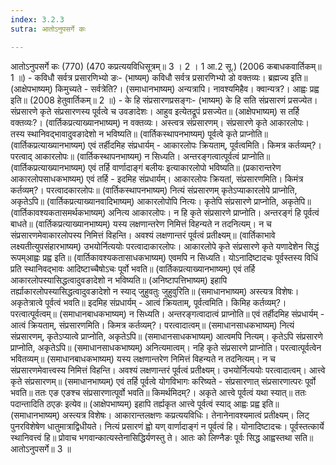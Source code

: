 ```yaml
---
index: 3.2.3
sutra: आतोऽनुपसर्गे कः

---
```

 आतोऽनुपसर्गे कः (770) (470 कप्रत्ययविधिसूत्रम्॥ 3 । 2 । 1 आ.2 सू.) (2006 कबाधकवार्तिकम्॥ 1 ॥) - कविधौ सर्वत्र प्रसारणिभ्यो ङः- (भाष्यम्) कविधौ सर्वत्र प्रसारणिभ्यो डो वक्तव्यः। ब्रह्मज्य इति॥ (आक्षेपभाष्यम्) किमुच्यते - सर्वत्रेति?। (समाधानभाष्यम्) अन्यत्रापि। नावश्यमिहैव। क्वान्यत्र?। आह्वः प्रह्व इति॥ (2008 हेतुवार्तिकम्॥ 2 ॥) - के हि संप्रसारणप्रसङ्गः- (भाष्यम्) के हि सति संप्रसारणं प्रसज्येत। संप्रसारणे कृते संप्रसारणस्य पूर्वत्वे च उवङादेशः। आहुव इत्येतद्रूपं प्रसज्येत॥ (आक्षेपभाष्यम्) स तर्हि वक्तव्यः?। (वार्तिकप्रत्याख्यानभाष्यम्) न वक्तव्यः। अस्त्वत्र संप्रसारणम्। संप्रसारणे कृते आकारलोपः। तस्य स्थानिवद्भावादुवङादेशो न भविष्यति॥ (वार्तिकस्थापनभाष्यम्) पूर्वत्वे कृते प्राप्नोति॥ (वार्तिकप्रत्याख्यानभाष्यम्) एवं तर्हीदमिह संप्रधार्यम् - आकारलोपः क्रियताम्, पूर्वत्वमिति। किमत्र कर्तव्यम्?। परत्वाद् आकारलोपः॥ (वार्तिकस्थापनभाष्यम्) न सिध्यति। अन्तरङ्गत्वात्पूर्वत्वं प्राप्नोति॥ (वार्तिकप्रत्याख्यानभाष्यम्) एवं तर्हि वार्णादाङ्गं बलीयः इत्याकारलोपो भविष्यति॥ (प्रकारान्तरेण आकारलोपसाधकभाष्यम्) एवं तर्हि - इदमिह संप्रधार्यम्। आकारलोपः क्रियतां, संप्रसारणमिति। किमंत्र कर्तव्यम्?। परत्वादकारलोपः॥ (वार्तिकस्थापनभाष्यम्) नित्यं संप्रसारणम् कृतेऽप्याकारलोपे प्राप्नोति, अकृतेऽपि॥ (वार्तिकप्रत्याख्यानवादिभाष्यम्) आकारलोपोपि नित्यः। कृतेपि संप्रसारणे प्राप्नोति, अकृतेपि॥ (वार्तिकावश्यकतासमर्थकभाष्यम्) अनित्य आकारलोपः। न हि कृते संप्रसारणे प्राप्नोति। अन्तरङ्गं हि पूर्वत्वं बाधते॥ (वार्तिकप्रत्याख्यानभाष्यम्) यस्य लक्षणान्तरेण निमित्तं विहन्यते न तदनित्यम्। न च संप्रसारणमेवाकारलोपस्य निमित्तं विहन्ति। अवश्यं लक्षणान्तरं पूर्वत्वं प्रतीक्ष्यम्॥ (वार्तिकाभावे लक्ष्यतीत्युपसंहारभाष्यम्) उभयोर्नित्ययोः परत्वादाकारलोपः। आकारलोपे कृते संप्रसारणे कृते यणादेशेन सिद्धं रूपम्आह्वः प्रह्व इति॥ (वार्तिकावश्यकतासाधकभाष्यम्) एवमपि न सिध्यति। योऽनादिष्टादचः पूर्वस्तस्य विधिं प्रति स्थानिवद्भावः आदिष्टाच्चैषोऽचः पूर्वो भवति॥ (वार्तिकप्रत्याख्यानभाष्यम्) एवं तर्हि आकारलोपस्यासिद्धत्वादुवङादेशो न भविष्यति॥ (अनिष्टापत्तिभाष्यम्) इहापि तर्ह्याकारलोपस्यासिद्धत्वादुवङादेशो न स्याद् जुहुवतुः जुहुवुरिति॥ (समाधानभाष्यम्) अस्त्यत्र विशेषः। अकृतेत्रात्वे पूर्वत्वं भवति॥ इदमिह संप्रधार्यम् - आत्वं क्रियताम्, पूर्वत्वमिति। किमिह कर्तव्यम्?। परत्वात्पूर्वत्वम्॥ (समाधानबाधकभाष्यम्) न सिध्यति। अन्तरङ्गत्वादात्वं प्राप्नोति॥ एवं तर्हीदमिह संप्रधार्यम् - आत्वं क्रियताम्, संप्रसारणमिति। किमत्र कर्तव्यम्?। परत्वादात्वम्॥ (समाधानसाधकभाष्यम्) नित्यं संप्रसारणम्, कृतेऽप्यात्वे प्राप्नोति, अकृतेऽपि॥ (समाधानसाधकभाष्यम्) आत्वमपि नित्यम्। कृतेऽपि संप्रसारणे प्राप्नोति, अकृतेऽपि॥ (समाधानसाधकभाष्यम्) अनित्यमात्वम्। नहि कृते संप्रसारणे प्राप्नोति। परत्वात्पूर्वत्वेन भवितव्यम्॥ (समाधानबाधकभाष्यम्) यस्य लक्षणान्तरेण निमित्तं विहन्यते न तदनित्यम्। न च संप्रसारणमेवात्त्वस्य निमित्तं विहन्ति। अवश्यं लक्षणान्तरं पूर्वत्वं प्रतीक्ष्यम्। उभयोर्नित्ययोः परत्वादात्वम्। आत्त्वे कृते संप्रसारणम्॥ (समाधानभाष्यम्) एवं तर्हि पूर्वत्वे योगविभागः करिष्यते - संप्रसारणात् संप्रसारणात्परः पूर्वो भवति॥ ततः एङ एङश्च संप्रसारणात्पूर्वो भवति॥ किमर्थमिदम्?। अकृते आत्त्वे पूर्वत्वं यथा स्यात्॥ ततः पदान्तादिति ठएङः इत्येव॥ (आक्षेपभाष्यम्) इहापि तर्ह्यकृत आत्त्वे पूर्वत्वं स्याद् आह्वः प्रह्व इति॥ (समाधानभाष्यम्) अस्त्यत्र विशेषः। आकारान्तलक्षणः कप्रत्ययविधिः। तेनानेनावश्यमात्वं प्रतीक्ष्यम्। लिट् पुनरविशेषेण धातुमात्राद्विधीयते। नित्यं प्रसारणं ह्वो यण् वार्णादाङ्गं न पूर्वत्वं हि। योनादिष्टादचः। पूर्वस्तत्कार्ये स्थानिवत्त्वं हि॥ प्रोवाच भगवान्कात्यस्तेनासिद्धिर्यणस्तु ते। आतः को लिण्नैङः पूर्वः सिद्ध आह्वस्तथा सति॥ आतोऽनुपसर्गे॥ 3 ॥ 